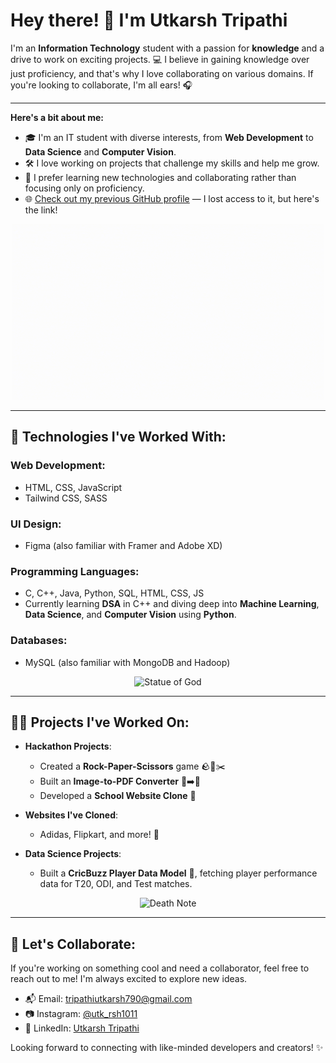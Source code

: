 # Hey there! 👋 I'm Utkarsh Tripathi

I'm an **Information Technology** student with a passion for **knowledge** and a drive to work on exciting projects. 💻 I believe in gaining knowledge over just proficiency, and that's why I love collaborating on various domains. If you're looking to collaborate, I'm all ears! 🎧

---

**Here's a bit about me:**
- 🎓 I'm an IT student with diverse interests, from **Web Development** to **Data Science** and **Computer Vision**.
- 🛠 I love working on projects that challenge my skills and help me grow.
- 🚀 I prefer learning new technologies and collaborating rather than focusing only on proficiency.
- 🌐 [Check out my previous GitHub profile](https://github.com/ut-stack) — I lost access to it, but here's the link!

<p align="center">
  <img src="https://github.com/ut-stax/ut-stax/blob/main/hello-world-animation.gif" alt="Hello World Animation" />
</p>

---

## 🔧 Technologies I've Worked With:

### Web Development:
- HTML, CSS, JavaScript
- Tailwind CSS, SASS

### UI Design:
- Figma (also familiar with Framer and Adobe XD)

### Programming Languages:
- C, C++, Java, Python, SQL, HTML, CSS, JS
- Currently learning **DSA** in C++ and diving deep into **Machine Learning**, **Data Science**, and **Computer Vision** using **Python**.

### Databases:
- MySQL (also familiar with MongoDB and Hadoop)

<p align="center">
  <img src="https://github.com/ut-stax/ut-stax/blob/main/statue-of-god.gif" alt="Statue of God" />
</p>

---

## 🧑‍💻 Projects I've Worked On:

- **Hackathon Projects**: 
  - Created a **Rock-Paper-Scissors** game 🪨📄✂️
  - Built an **Image-to-PDF Converter** 📸➡️📄
  - Developed a **School Website Clone** 🏫

- **Websites I've Cloned**:
  - Adidas, Flipkart, and more! 🛒

- **Data Science Projects**:
  - Built a **CricBuzz Player Data Model** 🏏, fetching player performance data for T20, ODI, and Test matches.

<p align="center">
  <img src="https://github.com/ut-stax/ut-stax/blob/main/death-note.gif" alt="Death Note" />
</p>

---

## 🤝 Let's Collaborate:

If you're working on something cool and need a collaborator, feel free to reach out to me! I'm always excited to explore new ideas.

- 📬 Email: [tripathiutkarsh790@gmail.com](mailto:tripathiutkarsh790@gmail.com)
- 📷 Instagram: [@utk_rsh1011](https://www.instagram.com/utk_rsh1011/)
- 💼 LinkedIn: [Utkarsh Tripathi](https://www.linkedin.com/in/utkarsh-tripathi-399206283/?originalSubdomain=in)

Looking forward to connecting with like-minded developers and creators! ✨
